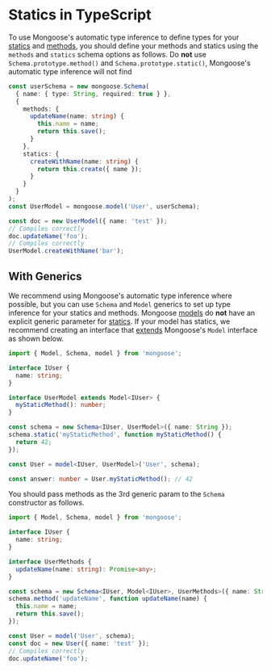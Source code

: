 # Statics in TypeScript

To use Mongoose's automatic type inference to define types for your [statics](guide.html#statics) and [methods](guide.html#methods), you should define your methods and statics using the `methods` and `statics` schema options as follows.
Do **not** use `Schema.prototype.method()` and `Schema.prototype.static()`, Mongoose's automatic type inference will not find

```typescript
const userSchema = new mongoose.Schema(
  { name: { type: String, required: true } },
  {
    methods: {
      updateName(name: string) {
        this.name = name;
        return this.save();
      }
    },
    statics: {
      createWithName(name: string) {
        return this.create({ name });
      }
    }
  }
);
const UserModel = mongoose.model('User', userSchema);

const doc = new UserModel({ name: 'test' });
// Compiles correctly
doc.updateName('foo');
// Compiles correctly
UserModel.createWithName('bar');
```

## With Generics

We recommend using Mongoose's automatic type inference where possible, but you can use `Schema` and `Model` generics to set up type inference for your statics and methods.
Mongoose [models](../models.html) do **not** have an explicit generic parameter for [statics](guide.html#statics).
If your model has statics, we recommend creating an interface that [extends](https://www.typescriptlang.org/docs/handbook/interfaces.html) Mongoose's `Model` interface as shown below.

```typescript
import { Model, Schema, model } from 'mongoose';

interface IUser {
  name: string;
}

interface UserModel extends Model<IUser> {
  myStaticMethod(): number;
}

const schema = new Schema<IUser, UserModel>({ name: String });
schema.static('myStaticMethod', function myStaticMethod() {
  return 42;
});

const User = model<IUser, UserModel>('User', schema);

const answer: number = User.myStaticMethod(); // 42
```

You should pass methods as the 3rd generic param to the `Schema` constructor as follows.

```typescript
import { Model, Schema, model } from 'mongoose';

interface IUser {
  name: string;
}

interface UserMethods {
  updateName(name: string): Promise<any>;
}

const schema = new Schema<IUser, Model<IUser>, UserMethods>({ name: String });
schema.method('updateName', function updateName(name) {
  this.name = name;
  return this.save();
});

const User = model('User', schema);
const doc = new User({ name: 'test' });
// Compiles correctly
doc.updateName('foo');
```
